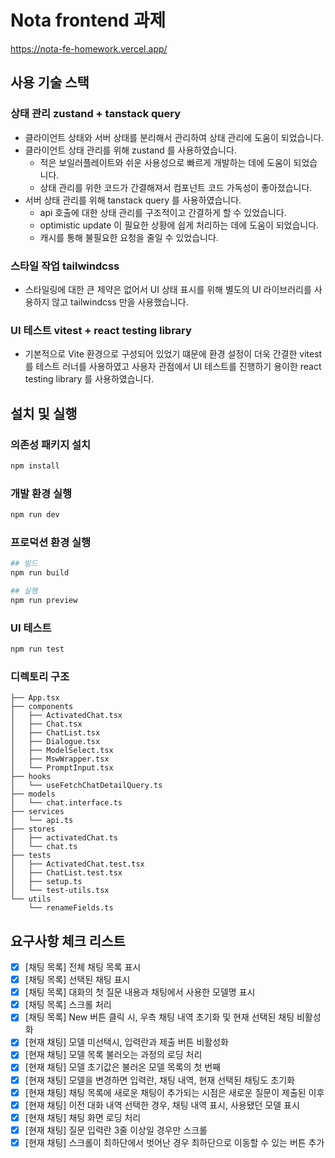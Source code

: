 # Nota frontend 과제

https://nota-fe-homework.vercel.app/

## 사용 기술 스택

### 상태 관리 zustand + tanstack query

- 클라이언트 상태와 서버 상태를 분리해서 관리하여 상태 관리에 도움이 되었습니다.
- 클라이언트 상태 관리를 위해 zustand 를 사용하였습니다.
  - 적은 보일러플레이트와 쉬운 사용성으로 빠르게 개발하는 데에 도움이 되었습니다.
  - 상태 관리를 위한 코드가 간결해져서 컴포넌트 코드 가독성이 좋아졌습니다.
- 서버 상태 관리를 위해 tanstack query 를 사용하였습니다.
  - api 호출에 대한 상태 관리를 구조적이고 간결하게 할 수 있었습니다.
  - optimistic update 이 필요한 상황에 쉽게 처리하는 데에 도움이 되었습니다.
  - 캐시를 통해 불필요한 요청을 줄일 수 있었습니다.

### 스타일 작업 tailwindcss

- 스타일링에 대한 큰 제약은 없어서 UI 상태 표시를 위해 별도의 UI 라이브러리를 사용하지 않고 tailwindcss 만을 사용했습니다. 

### UI 테스트 vitest + react testing library
- 기본적으로 Vite 환경으로 구성되어 있었기 떄문에 환경 설정이 더욱 간결한 vitest 를 테스트 러너를 사용하였고 사용자 관점에서 UI 테스트를 진행하기 용이한 react testing library 를 사용하였습니다.

## 설치 및 실행

### 의존성 패키지 설치

```bash
npm install
```

### 개발 환경 실행

```bash
npm run dev
```

### 프로덕션 환경 실행

```bash
## 빌드
npm run build 

## 실행
npm run preview
```

### UI 테스트

```bash
npm run test
```

### 디렉토리 구조
    
``` 
├── App.tsx
├── components
│   ├── ActivatedChat.tsx
│   ├── Chat.tsx
│   ├── ChatList.tsx
│   ├── Dialogue.tsx
│   ├── ModelSelect.tsx
│   ├── MswWrapper.tsx
│   └── PromptInput.tsx
├── hooks
│   └── useFetchChatDetailQuery.ts
├── models
│   └── chat.interface.ts
├── services
│   └── api.ts
├── stores
│   ├── activatedChat.ts
│   └── chat.ts
├── tests
│   ├── ActivatedChat.test.tsx
│   ├── ChatList.test.tsx
│   ├── setup.ts
│   └── test-utils.tsx
└── utils
    └── renameFields.ts
```

## 요구사항 체크 리스트

- [x] [채팅 목록] 전체 채팅 목록 표시
- [x] [채팅 목록] 선택된 채팅 표시
- [x] [채팅 목록] 대화의 첫 질문 내용과 채팅에서 사용한 모델명 표시
- [x] [채팅 목록] 스크롤 처리
- [x] [채팅 목록] New 버튼 클릭 시, 우측 채팅 내역 초기화 및 현재 선택된 채팅 비활성화
- [x] [현재 채팅] 모델 미선택시, 입력란과 제출 버튼 비활성화
- [x] [현재 채팅] 모델 목록 불러오는 과정의 로딩 처리
- [x] [현재 채팅] 모델 초기값은 불러온 모델 목록의 첫 번째
- [x] [현재 채팅] 모델을 변경하면 입력란, 채팅 내역, 현재 선택된 채팅도 초기화
- [x] [현재 채팅] 채팅 목록에 새로운 채팅이 추가되는 시점은 새로운 질문이 제출된 이후
- [x] [현재 채팅] 이전 대화 내역 선택한 경우, 채팅 내역 표시, 사용됐던 모델 표시
- [x] [현재 채팅] 채팅 화면 로딩 처리
- [x] [현재 채팅] 질문 입력란 3줄 이상일 경우만 스크롤
- [x] [현재 채팅] 스크롤이 최하단에서 벗어난 경우 최하단으로 이동할 수 있는 버튼 추가

